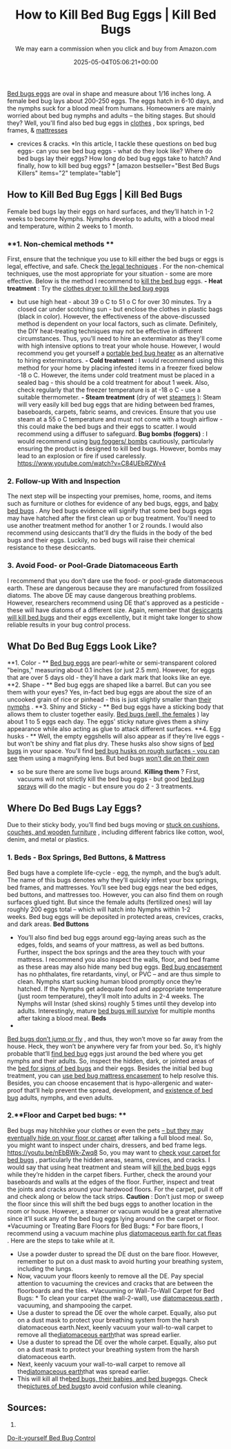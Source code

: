 ﻿---
author: We may earn a commission when you click and buy from Amazon.com
layout: post
title: How to Kill Bed Bug Eggs | Kill Bed Bugs
date: '2025-05-04T05:06:21+00:00'
categories:
- Bed Bugs
- Guide
tags: []
slug: /how-to-kill-bed-bug-eggs/
lastmod: 2025-05-07T12:21:27+03:00
---

[Bed bugs eggs](https://pestpolicy.com/bed-bug-eggs/)
are oval in shape and measure about 1/16 inches long. A female bed bug lays about 200-250 eggs. The eggs hatch in 6-10 days, and the nymphs suck for a blood meal from humans.
Homeowners are mainly worried about bed bug nymphs and adults – the biting stages. But should they?
Well, you'll find also bed bug eggs in
[clothes](https://pestpolicy.com/can-bed-bugs-bite-through-clothing/)
, box springs, bed frames, &
[mattresses](https://pestpolicy.com/best-bed-bug-mattress-encasements/)
- crevices & cracks.
*In this article, I tackle these questions on bed bug eggs- can you see bed bug eggs - what do they look like? Where do bed bugs lay their eggs? How long do bed bug eggs take to hatch? And finally, how to kill bed bug eggs? *
[amazon bestseller="Best Bed Bugs Killers" items="2" template="table"]
## How to Kill Bed Bug Eggs | Kill Bed Bugs
Female bed bugs lay their eggs on hard surfaces, and they’ll hatch in 1-2 weeks to become Nymphs. Nymphs develop to adults, with a blood meal and temperature, within 2 weeks to 1 month.
### **1. Non-chemical methods **
First, ensure that the technique you use to kill either the bed bugs or eggs is legal, effective, and safe. Check
[the legal techniques](https://www.epa.gov/bedbugs/stay-legal-and-safe-treating-bed-bugs)
.
For the non-chemical techniques, use the most appropriate for your situation - some are more effective. Below is the method I recommend to
[kill the bed bug](https://pestpolicy.com/does-baby-powder-kill-bed-bugs/)
eggs.
**- Heat treatment**
: Try the
[clothes dryer to kill the bed bug eggs](https://pestpolicy.com/does-dryer-kill-bed-bugs/)
- but use high heat - about 39
o
C to 51
o
C for over 30 minutes. Try a closed car under scotching sun - but enclose the clothes in plastic bags (black in color).
However, the effectiveness of the above-discussed method is dependent on your local factors, such as climate. Definitely, the DIY heat-treating techniques may not be effective in different circumstances.
Thus, you'll need to hire an exterminator as they'll come with high intensive options to treat your whole house. However, I would recommend you get yourself a
[portable bed bug heater](https://pestpolicy.com/best-bed-bug-heaters/)
as an alternative to hiring exterminators.
**- Cold treatment**
: I would recommend using this method for your home by placing infested items in a freezer fixed below -18
o
C.
However, the items under cold treatment must be placed in a sealed bag - this should be a cold treatment for about 1 week.
Also, check regularly that the freezer temperature is at -18
o
C - use a suitable thermometer.
**- Steam treatment**
(dry of wet
[steamers](https://pestpolicy.com/best-bed-bug-steamer/)
): Steam will very easily kill bed bug eggs that are hiding between bed frames, baseboards, carpets, fabric seams, and crevices.
Ensure that you use steam at a 55
o
C temperature and must not come with a tough airflow - this could make the bed bugs and their eggs to scatter. I would recommend using a diffuser to safeguard.
**Bug bombs (foggers)**
: I would recommend using
[bug foggers/ bombs](https://pestpolicy.com/best-fogger-for-fleas/)
cautiously, particularly ensuring the product is designed to kill bed bugs. However, bombs may lead to an explosion or fire if used carelessly.
https://www.youtube.com/watch?v=C84UEbRZWv4
### 2. Follow-up With and Inspection
The next step will be inspecting your premises, home, rooms, and items such as furniture or clothes for evidence of any bed bugs, eggs, and
[baby bed bugs](https://pestpolicy.com/baby-bed-bugs/)
.
Any bed bugs evidence will signify that some bed bugs eggs may have hatched after the first clean up or bug treatment. You'll need to use another treatment method for another 1 or 2 rounds.
I would also recommend using desiccants that'll dry the fluids in the body of the bed bugs and their eggs. Luckily, no bed bugs will raise their chemical resistance to these desiccants.
### 3. Avoid Food- or Pool-Grade Diatomaceous Earth
I recommend that you don't dare use the food- or pool-grade diatomaceous earth. These are dangerous because they are manufactured from fossilized diatoms.
The above DE may cause dangerous breathing problems. However, researchers recommend using DE that's approved as a pesticide - these will have diatoms of a different size.
Again, remember that
[desiccants will kill bed bugs](https://pestpolicy.com/do-ants-kill-bed-bugs/)
and their eggs excellently, but it might take longer to show reliable results in your bug control process.
## What Do Bed Bug Eggs Look Like?
**1. Color - **
[Bed bug eggs](https://pestpolicy.com/bed-bugs-vs-mites/)
are pearl-white or semi-transparent colored "beings," measuring about 0.1 inches (or just 2.5 mm).
However, for eggs that are over 5 days old - they'll have a dark mark that looks like an eye.
**2. Shape - **
Bed bug eggs are shaped like a barrel. But can you see them with your eyes?
Yes, in-fact bed bug eggs are about the size of an uncooked grain of rice or pinhead - this is just slightly smaller than
[their nymphs](https://pestpolicy.com/baby-bed-bugs/)
.
**3. Shiny and Sticky - **
Bed bug eggs have a sticking body that allows them to cluster together easily.
[Bed bugs (well, the females](https://pestpolicy.com/bed-bug-bites-vs-mosquito-bites/)
) lay about 1 to 5 eggs each day.
The eggs' sticky nature gives them a shiny appearance while also acting as glue to attack different surfaces.
**4. Egg husks - **
Well, the empty eggshells will also appear as if they're live eggs - but won't be shiny and flat plus dry. These husks also show signs of
[bed bugs](https://pestpolicy.com/what-causes-bed-bugs/)
in your space.
You'll find
[bed bug husks on rough surfaces - you can see](https://pestpolicy.com/can-you-see-bed-bugs/)
them using a magnifying lens. But bed bugs
[won't die on their own](https://entomologytoday.org/2016/11/17/which-insecticide-spray-should-you-use-for-bed-bug-eggs/)
- so be sure there are some live bugs around.
**Killing them**
? First, vacuums will not strictly kill the bed bug eggs - but good
[bed bug sprays](https://pestpolicy.com/best-bed-bug-spray/)
will do the magic - but ensure you do 2 - 3 treatments.
## Where Do Bed Bugs Lay Eggs?
Due to their sticky body, you’ll find bed bugs moving or
[stuck on cushions, couches, and wooden furniture](https://www.epa.gov/bedbugs/how-find-bed-bugs)
, including different fabrics like cotton, wool, denim, and metal or plastics.
### 1. Beds - Box Springs, Bed Buttons, & Mattress
Bed bugs have a complete life-cycle - egg, the nymph, and the bug’s adult. The name of this bugs denotes why they’ll quickly infest your box springs, bed frames, and mattresses.
You’ll see bed bug eggs near the bed edges, bed buttons, and mattresses too. However, you can also find them on rough surfaces glued tight.
But since the female adults (fertilized ones) will lay roughly 200 eggs total – which will hatch into Nymphs within 1-2 weeks. Bed bug eggs will be deposited in protected areas, crevices, cracks, and dark areas.
**Bed Buttons**
- You’ll also find bed bug eggs around egg-laying areas such as the edges, folds, and seams of your mattress, as well as bed buttons. Further, inspect the box springs and the area they touch with your mattress.
I recommend you also inspect the walls, floor, and bed frame as these areas may also hide many bed bug eggs.
[Bed bug encasement](https://pestpolicy.com/dead-bed-bugs/)
has no phthalates, fire retardants, vinyl, or PVC – and are thus simple to clean.
Nymphs start sucking human blood promptly once they’re hatched. If the Nymphs get adequate food and appropriate temperature (just room temperature), they’ll molt into adults in 2-4 weeks.
The Nymphs will Instar (shed skins) roughly 5 times until they develop into adults. Interestingly, mature
[bed bugs will survive](https://pestpolicy.com/can-bed-bugs-survive-in-water/)
for multiple months after taking a blood meal.
**Beds**
-
[Bed bugs don’t jump or fly](https://pestpolicy.com/do-bed-bugs-jump/)
, and thus, they won’t move so far away from the house. Heck, they won’t be anywhere very far from your bed.
So, it’s highly probable that’ll
[find bed bug](https://pestpolicy.com/does-diatomaceous-earth-kill-bed-bugs/)
eggs just around the bed where you get nymphs and their adults. So, inspect the hidden, dark, or jointed areas of the
[bed for signs of bed bugs](https://pestpolicy.com/what-does-bed-bug-poop-look-like/)
and their eggs.
Besides the initial bed bug treatment, you can
[use bed bug mattress encasement](https://pestpolicy.com/best-bed-bug-mattress-encasements/)
to help resolve this. Besides, you can choose encasement that is hypo-allergenic and water-proof that’ll help prevent the spread, development, and
[existence of bed bug](https://pestpolicy.com/does-rubbing-alcohol-kill-bed-bugs/)
adults, nymphs, and even adults.
### 2.**Floor and Carpet bed bugs: **
Bed bugs may hitchhike your clothes or even the pets
[– but they may eventually hide on your floor or carpet](https://pestpolicy.com/pictures-of-bed-bug-bites/)
after talking a full blood meal. So, you might want to inspect under chairs, dressers, and bed frame legs.
https://youtu.be/nEbBWk-Zwq8
So, you may want to
[check your carpet for bed bugs](https://pestpolicy.com/can-bed-bugs-live-in-carpet/)
, particularly the hidden areas, seams, crevices, and cracks. I would say that using heat treatment and steam will
[kill the bed bugs](https://pestpolicy.com/does-vinegar-kill-bed-bugs/)
eggs while they’re hidden in the carpet fibers.
Further, check the around your baseboards and walls at the edges of the floor. Further, inspect and treat the joints and cracks around your hardwood floors. For the carpet, pull it off and check along or below the tack strips.
**Caution**
: Don’t just mop or sweep the floor since this will shift the bed bugs eggs to another location in the room or house.
However, a steamer or vacuum would be a great alternative since it’ll suck any of the bed bug eggs lying around on the carpet or floor.
*Vacuuming or Treating Bare Floors for Bed Bugs: *
For bare floors, I recommend using a vacuum machine plus
[diatomaceous earth for cat fleas](https://pestpolicy.com/diatomaceous-earth-for-fleas-on-cats/)
. Here are the steps to take while at it.
- Use a powder duster to spread the DE dust on the bare floor. However, remember to put on a dust mask to avoid hurting your breathing system, including the lungs.
- Now, vacuum your floors keenly to remove all the DE. Pay special attention to vacuuming the crevices and cracks that are between the floorboards and the tiles.
*Vacuuming or Wall-To-Wall Carpet for Bed Bugs: *
To clean your carpet (the wall-2-wall), use
[diatomaceous earth](https://pestpolicy.com/diatomaceous-earth-for-fleas-on-dogs/)
, vacuuming, and shampooing the carpet.
- Use a duster to spread the DE over the whole carpet. Equally, also put on a dust mask to protect your breathing system from the harsh diatomaceous earth.Next, keenly vacuum your wall-to-wall carpet to remove all the[diatomaceous earth](https://pestpolicy.com/diatomaceous-earth/)that was spread earlier.
- Use a duster to spread the DE over the whole carpet. Equally, also put on a dust mask to protect your breathing system from the harsh diatomaceous earth.
- Next, keenly vacuum your wall-to-wall carpet to remove all the[diatomaceous earth](https://pestpolicy.com/diatomaceous-earth/)that was spread earlier.
- This will kill all the[bed bugs, their babies, and bed bug](https://pestpolicy.com/tea-tree-oil-for-bed-bugs/)eggs. Check the[pictures of bed bugs](https://pestpolicy.com/pictures-of-bed-bugs/)to avoid confusion while cleaning.
## Sources:
1.
[Do-it-yourself Bed Bug Control](https://www.epa.gov/bedbugs/do-it-yourself-bed-bug-control)